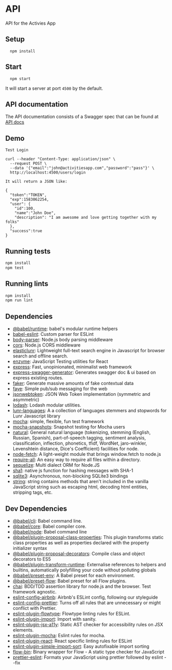 # API
API for the Activies App
## Setup
```
  npm install
```

## Start
```
  npm start
```
It will start a server at port `4500` by the default.

## API documentation
The API documentation consists of a Swagger spec that can be found at [API docs](http://localhost:4500/api-docs)

## Demo

```
Test Login

curl --header "Content-Type: application/json" \
  --request POST \
  --data '{"email":"john@activitiesapp.com","password":"pass"}' \
  http://localhost:4500/users/login

It will return a JSON like:

{
  "token":"TOKEN",
  "exp":1583062254,
  "user": {
    "id":100,
    "name":"John Doe",
    "description": "I am awesome and love getting together with my folks"
  },
  "success":true
}
```

## Running tests

```sh
npm install
npm test
```

## Running lints

```sh
npm install
npm run lint
```

## Dependencies

- [@babel/runtime](https://ghub.io/@babel/runtime): babel&#39;s modular runtime helpers
- [babel-eslint](https://ghub.io/babel-eslint): Custom parser for ESLint
- [body-parser](https://ghub.io/body-parser): Node.js body parsing middleware
- [cors](https://ghub.io/cors): Node.js CORS middleware
- [elasticlunr](https://ghub.io/elasticlunr): Lightweight full-text search engine in Javascript for browser search and offline search.
- [enzyme](https://ghub.io/enzyme): JavaScript Testing utilities for React
- [express](https://ghub.io/express): Fast, unopinionated, minimalist web framework
- [express-swagger-generator](https://ghub.io/express-swagger-generator): Generates swagger doc &amp; ui based on express existing routes.
- [faker](https://ghub.io/faker): Generate massive amounts of fake contextual data
- [faye](https://ghub.io/faye): Simple pub/sub messaging for the web
- [jsonwebtoken](https://ghub.io/jsonwebtoken): JSON Web Token implementation (symmetric and asymmetric)
- [lodash](https://ghub.io/lodash): Lodash modular utilities.
- [lunr-languages](https://ghub.io/lunr-languages): A a collection of languages stemmers and stopwords for Lunr Javascript library
- [mocha](https://ghub.io/mocha): simple, flexible, fun test framework
- [mocha-snapshots](https://ghub.io/mocha-snapshots): Snapshot testing for Mocha users
- [natural](https://ghub.io/natural): General natural language (tokenizing, stemming (English, Russian, Spanish), part-of-speech tagging, sentiment analysis, classification, inflection, phonetics, tfidf, WordNet, jaro-winkler, Levenshtein distance, Dice&#39;s Coefficient) facilities for node.
- [node-fetch](https://ghub.io/node-fetch): A light-weight module that brings window.fetch to node.js
- [require-all](https://ghub.io/require-all): An easy way to require all files within a directory.
- [sequelize](https://ghub.io/sequelize): Multi dialect ORM for Node.JS
- [sha1](https://ghub.io/sha1): native js function for hashing messages with SHA-1
- [sqlite3](https://ghub.io/sqlite3): Asynchronous, non-blocking SQLite3 bindings
- [string](https://ghub.io/string): string contains methods that aren&#39;t included in the vanilla JavaScript string such as escaping html, decoding html entities, stripping tags, etc.

## Dev Dependencies

- [@babel/cli](https://ghub.io/@babel/cli): Babel command line.
- [@babel/core](https://ghub.io/@babel/core): Babel compiler core.
- [@babel/node](https://ghub.io/@babel/node): Babel command line
- [@babel/plugin-proposal-class-properties](https://ghub.io/@babel/plugin-proposal-class-properties): This plugin transforms static class properties as well as properties declared with the property initializer syntax
- [@babel/plugin-proposal-decorators](https://ghub.io/@babel/plugin-proposal-decorators): Compile class and object decorators to ES5
- [@babel/plugin-transform-runtime](https://ghub.io/@babel/plugin-transform-runtime): Externalise references to helpers and builtins, automatically polyfilling your code without polluting globals
- [@babel/preset-env](https://ghub.io/@babel/preset-env): A Babel preset for each environment.
- [@babel/preset-flow](https://ghub.io/@babel/preset-flow): Babel preset for all Flow plugins.
- [chai](https://ghub.io/chai): BDD/TDD assertion library for node.js and the browser. Test framework agnostic.
- [eslint-config-airbnb](https://ghub.io/eslint-config-airbnb): Airbnb&#39;s ESLint config, following our styleguide
- [eslint-config-prettier](https://ghub.io/eslint-config-prettier): Turns off all rules that are unnecessary or might conflict with Prettier.
- [eslint-plugin-flowtype](https://ghub.io/eslint-plugin-flowtype): Flowtype linting rules for ESLint.
- [eslint-plugin-import](https://ghub.io/eslint-plugin-import): Import with sanity.
- [eslint-plugin-jsx-a11y](https://ghub.io/eslint-plugin-jsx-a11y): Static AST checker for accessibility rules on JSX elements.
- [eslint-plugin-mocha](https://ghub.io/eslint-plugin-mocha): Eslint rules for mocha.
- [eslint-plugin-react](https://ghub.io/eslint-plugin-react): React specific linting rules for ESLint
- [eslint-plugin-simple-import-sort](https://ghub.io/eslint-plugin-simple-import-sort): Easy autofixable import sorting
- [flow-bin](https://ghub.io/flow-bin): Binary wrapper for Flow - A static type checker for JavaScript
- [prettier-eslint](https://ghub.io/prettier-eslint): Formats your JavaScript using prettier followed by eslint --fix
